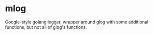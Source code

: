 # mlog
Google-style golang logger, wrapper around <a href=https://github.com/golang/glog>glog</a> with some additional functions, but not all of glog's functions.
